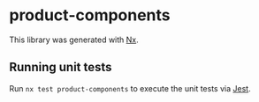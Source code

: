 # product-components

This library was generated with [Nx](https://nx.dev).

## Running unit tests

Run `nx test product-components` to execute the unit tests via [Jest](https://jestjs.io).
